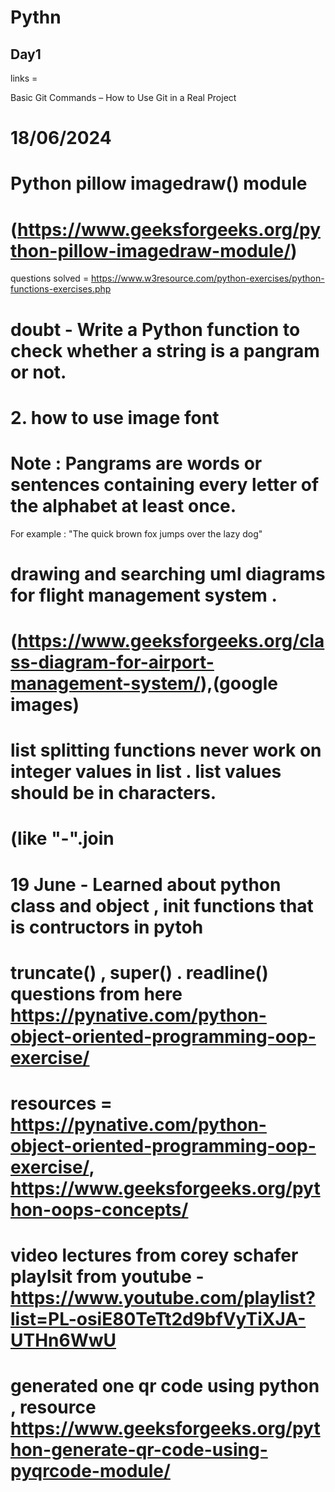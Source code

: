 # Pythn
## Day1
<!-- Basic of python -->
links = 

Basic Git Commands – How to Use Git in a Real Project



# 18/06/2024
# Python pillow imagedraw() module
# (https://www.geeksforgeeks.org/python-pillow-imagedraw-module/)
questions solved = https://www.w3resource.com/python-exercises/python-functions-exercises.php

# doubt - Write a Python function to check whether a string is a pangram or not.
# 2. how to use image font 
# Note : Pangrams are words or sentences containing every letter of the alphabet at least once.
For example : "The quick brown fox jumps over the lazy dog"
# drawing and searching uml diagrams for flight management system . 
# (https://www.geeksforgeeks.org/class-diagram-for-airport-management-system/),(google images)
# list splitting functions never work on integer values in list . list values  should be in characters.
# (like "-".join 

# 19 June - Learned about python class and object , __init__ functions that is contructors in pytoh
# truncate() , super() . readline() questions from here https://pynative.com/python-object-oriented-programming-oop-exercise/
# resources = https://pynative.com/python-object-oriented-programming-oop-exercise/, https://www.geeksforgeeks.org/python-oops-concepts/
# video lectures from corey schafer playlsit from youtube - https://www.youtube.com/playlist?list=PL-osiE80TeTt2d9bfVyTiXJA-UTHn6WwU

# generated one qr code using python , resource https://www.geeksforgeeks.org/python-generate-qr-code-using-pyqrcode-module/
